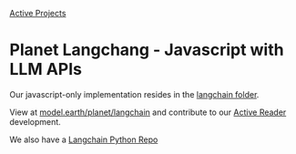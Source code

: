 [Active Projects](https://model.earth/projects)

# Planet Langchang - Javascript with LLM APIs

Our javascript-only implementation resides in the [langchain folder](https://github.com/ModelEarth/planet/tree/main/langchain).

View at [model.earth/planet/langchain](https://model.earth/planet/langchain) and contribute to our [Active Reader](../requests) development.

We also have a [Langchain Python Repo](https://github.com/ModelEarth/langchain)

